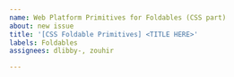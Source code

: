 ```yaml
---
name: Web Platform Primitives for Foldables (CSS part)
about: new issue
title: '[CSS Foldable Primitives] <TITLE HERE>'
labels: Foldables
assignees: dlibby-, zouhir

---
```



